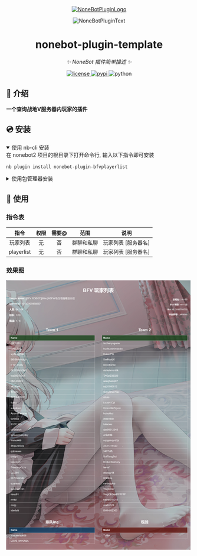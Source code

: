 <div align="center">
  <a href="https://v2.nonebot.dev/store"><img src="https://github.com/A-kirami/nonebot-plugin-template/blob/resources/nbp_logo.png" width="180" height="180" alt="NoneBotPluginLogo"></a>
  <br>
  <p><img src="https://github.com/A-kirami/nonebot-plugin-template/blob/resources/NoneBotPlugin.svg" width="240" alt="NoneBotPluginText"></p>
</div>

<div align="center">

# nonebot-plugin-template

_✨ NoneBot 插件简单描述 ✨_


<a href="./LICENSE">
    <img src="https://img.shields.io/github/license/owner/nonebot-plugin-template.svg" alt="license">
</a>
<a href="https://pypi.python.org/pypi/nonebot-plugin-template">
    <img src="https://img.shields.io/pypi/v/nonebot-plugin-template.svg" alt="pypi">
</a>
<img src="https://img.shields.io/badge/python-3.9+-blue.svg" alt="python">

</div>


## 📖 介绍

**一个查询战地V服务器内玩家的插件**

## 💿 安装

<details open>
<summary>使用 nb-cli 安装</summary>
在 nonebot2 项目的根目录下打开命令行, 输入以下指令即可安装

~~~
nb plugin install nonebot-plugin-bfvplayerlist
~~~
</details>

<details>
<summary>使用包管理器安装</summary>
在 nonebot2 项目的插件目录下, 打开命令行, 根据你使用的包管理器, 输入相应的安装命令

<details>
<summary>pip</summary>

    pip install nonebot-plugin-bfvplayerlist
</details>
<details>
<summary>pdm</summary>

    pdm add nonebot-plugin-bfvplayerlist
</details>
<details>
<summary>poetry</summary>

    poetry add nonebot-plugin-bfvplayerlist
</details>
<details>
<summary>conda</summary>

    conda install nonebot-plugin-bfvplayerlist
</details>

打开 nonebot2 项目根目录下的 `pyproject.toml` 文件, 在 `[tool.nonebot]` 部分追加写入

    plugins = ["nonebot_plugin_bfvplayerlist"]

</details>


## 🎉 使用
### 指令表
| 指令 | 权限 | 需要@ | 范围 | 说明 |
|:-----:|:----:|:----:|:----:|:----:|
| 玩家列表 | 无 | 否 | 群聊和私聊 | 玩家列表 [服务器名]  |
| playerlist | 无 | 否 | 群聊和私聊 | 玩家列表 [服务器名]  |
### 效果图

<img src="https://github.com/LLbuxudong/nonebot-plugin-bfvplayerlist/blob/master/image.png" width="500" alt="Ciallo">


